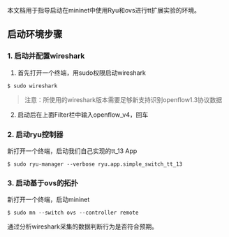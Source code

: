 本文档用于指导启动在mininet中使用Ryu和ovs进行tt扩展实验的环境。

## 启动环境步骤

### 1. 启动并配置wireshark  
1. 首先打开一个终端，用sudo权限启动wireshark  
```
$ sudo wireshark
``` 
> 注意：所使用的wireshark版本需要足够新支持识别openflow1.3协议数据

2. 启动后在上面Filter栏中输入openflow_v4，回车

### 2. 启动ryu控制器  
新打开一个终端，启动我们自己实现的tt_13 App  
```
$ sudo ryu-manager --verbose ryu.app.simple_switch_tt_13 
```

### 3. 启动基于ovs的拓扑 
新打开一个终端，启动mininet
```
$ sudo mn --switch ovs --controller remote  
```

通过分析wireshark采集的数据判断行为是否符合预期。